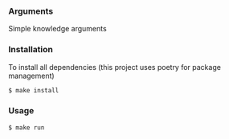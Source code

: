 ### Arguments

Simple knowledge arguments

### Installation

To install all dependencies (this project uses poetry for package management)

```bash
$ make install
```

### Usage

```bash
$ make run
```
